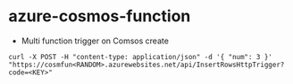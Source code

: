 # azure-cosmos-function
* Multi function trigger on Comsos create

```
curl -X POST -H "content-type: application/json" -d '{ "num": 3 }' "https://cosmfun<RANDOM>.azurewebsites.net/api/InsertRowsHttpTrigger?code=<KEY>"
```